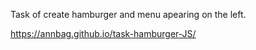 Task of create hamburger and menu apearing on the left. 

https://annbag.github.io/task-hamburger-JS/
